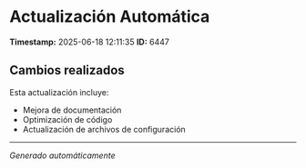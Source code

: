 # Actualización Automática

**Timestamp:** 2025-06-18 12:11:35
**ID:** 6447

## Cambios realizados

Esta actualización incluye:
- Mejora de documentación
- Optimización de código
- Actualización de archivos de configuración

---
*Generado automáticamente*
